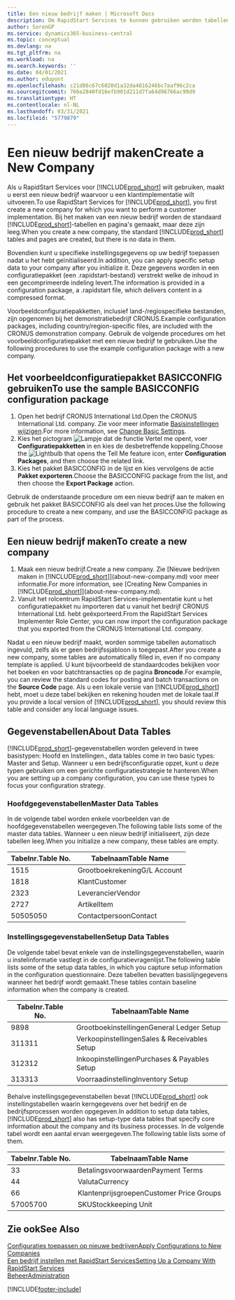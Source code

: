 ```yaml
---
title: Een nieuw bedrijf maken | Microsoft Docs
description: Om RapidStart Services te kunnen gebruiken worden tabellen en pagina's gemaakt, maar ze bevatten geen gegevens.
author: SorenGP
ms.service: dynamics365-business-central
ms.topic: conceptual
ms.devlang: na
ms.tgt_pltfrm: na
ms.workload: na
ms.search.keywords: ''
ms.date: 04/01/2021
ms.author: edupont
ms.openlocfilehash: c21d86c67c6020d1a32da4816246bc7aaf96c2ca
ms.sourcegitcommit: 766e2840fd16efb901d211d7fa64d96766ac99d9
ms.translationtype: HT
ms.contentlocale: nl-NL
ms.lasthandoff: 03/31/2021
ms.locfileid: "5779879"
---
```

# <a name="create-a-new-company"></a><span data-ttu-id="5ff4f-103">Een nieuw bedrijf maken</span><span class="sxs-lookup"><span data-stu-id="5ff4f-103">Create a New Company</span></span>
<span data-ttu-id="5ff4f-104">Als u RapidStart Services voor [!INCLUDE[prod_short](includes/prod_short.md)] wilt gebruiken, maakt u eerst een nieuw bedrijf waarvoor u een klantimplementatie wilt uitvoeren.</span><span class="sxs-lookup"><span data-stu-id="5ff4f-104">To use RapidStart Services for [!INCLUDE[prod_short](includes/prod_short.md)], you first create a new company for which you want to perform a customer implementation.</span></span> <span data-ttu-id="5ff4f-105">Bij het maken van een nieuw bedrijf worden de standaard [!INCLUDE[prod_short](includes/prod_short.md)]-tabellen en pagina's gemaakt, maar deze zijn leeg.</span><span class="sxs-lookup"><span data-stu-id="5ff4f-105">When you create a new company, the standard [!INCLUDE[prod_short](includes/prod_short.md)] tables and pages are created, but there is no data in them.</span></span>

<span data-ttu-id="5ff4f-106">Bovendien kunt u specifieke instellingsgegevens op uw bedrijf toepassen nadat u het hebt geïnitialiseerd.</span><span class="sxs-lookup"><span data-stu-id="5ff4f-106">In addition, you can apply specific setup data to your company after you initialize it.</span></span> <span data-ttu-id="5ff4f-107">Deze gegevens worden in een configuratiepakket (een .rapidstart-bestand) verstrekt welke de inhoud in een gecomprimeerde indeling levert.</span><span class="sxs-lookup"><span data-stu-id="5ff4f-107">The information is provided in a configuration package, a .rapidstart file, which delivers content in a compressed format.</span></span>  

<span data-ttu-id="5ff4f-108">Voorbeeldconfiguratiepakketten, inclusief land-/regiospecifieke bestanden, zijn opgenomen bij het demonstratiebedrijf CRONUS.</span><span class="sxs-lookup"><span data-stu-id="5ff4f-108">Example configuration packages, including country/region-specific files, are included with the CRONUS demonstration company.</span></span> <span data-ttu-id="5ff4f-109">Gebruik de volgende procedures om het voorbeeldconfiguratiepakket met een nieuw bedrijf te gebruiken.</span><span class="sxs-lookup"><span data-stu-id="5ff4f-109">Use the following procedures to use the example configuration package with a new company.</span></span>  

## <a name="to-use-the-sample-basicconfig-configuration-package"></a><span data-ttu-id="5ff4f-110">Het voorbeeldconfiguratiepakket BASICCONFIG gebruiken</span><span class="sxs-lookup"><span data-stu-id="5ff4f-110">To use the sample BASICCONFIG configuration package</span></span>  
1. <span data-ttu-id="5ff4f-111">Open het bedrijf CRONUS International Ltd.</span><span class="sxs-lookup"><span data-stu-id="5ff4f-111">Open the CRONUS International Ltd. company.</span></span> <span data-ttu-id="5ff4f-112">Zie voor meer informatie [Basisinstellingen wijzigen](ui-change-basic-settings.md).</span><span class="sxs-lookup"><span data-stu-id="5ff4f-112">For more information, see [Change Basic Settings](ui-change-basic-settings.md).</span></span>
2. <span data-ttu-id="5ff4f-113">Kies het pictogram ![Lampje dat de functie Vertel me opent](media/ui-search/search_small.png "Vertel me wat u wilt doen"), voer **Configuratiepakketten** in en kies de desbetreffende koppeling.</span><span class="sxs-lookup"><span data-stu-id="5ff4f-113">Choose the ![Lightbulb that opens the Tell Me feature](media/ui-search/search_small.png "Tell me what you want to do") icon, enter **Configuration Packages**, and then choose the related link.</span></span>  
3. <span data-ttu-id="5ff4f-114">Kies het pakket BASICCONFIG in de lijst en kies vervolgens de actie **Pakket exporteren**.</span><span class="sxs-lookup"><span data-stu-id="5ff4f-114">Choose the BASICCONFIG package from the list, and then choose the **Export Package** action.</span></span>  

<span data-ttu-id="5ff4f-115">Gebruik de onderstaande procedure om een nieuw bedrijf aan te maken en gebruik het pakket BASICCONFIG als deel van het proces.</span><span class="sxs-lookup"><span data-stu-id="5ff4f-115">Use the following procedure to create a new company, and use the BASICCONFIG package as part of the process.</span></span>  

## <a name="to-create-a-new-company"></a><span data-ttu-id="5ff4f-116">Een nieuw bedrijf maken</span><span class="sxs-lookup"><span data-stu-id="5ff4f-116">To create a new company</span></span>  
1. <span data-ttu-id="5ff4f-117">Maak een nieuw bedrijf.</span><span class="sxs-lookup"><span data-stu-id="5ff4f-117">Create a new company.</span></span> <span data-ttu-id="5ff4f-118">Zie [Nieuwe bedrijven maken in [!INCLUDE[prod_short](includes/prod_short.md)]](about-new-company.md) voor meer informatie.</span><span class="sxs-lookup"><span data-stu-id="5ff4f-118">For more information, see [Creating New Companies in [!INCLUDE[prod_short](includes/prod_short.md)]](about-new-company.md).</span></span>
2. <span data-ttu-id="5ff4f-119">Vanuit het rolcentrum RapidStart Services-implementatie kunt u het configuratiepakket nu importeren dat u vanuit het bedrijf CRONUS International Ltd. hebt geëxporteerd.</span><span class="sxs-lookup"><span data-stu-id="5ff4f-119">From the RapidStart Services Implementer Role Center, you can now import the configuration package that you exported from the CRONUS International Ltd. company.</span></span>

<span data-ttu-id="5ff4f-120">Nadat u een nieuw bedrijf maakt, worden sommige tabellen automatisch ingevuld, zelfs als er geen bedrijfssjabloon is toegepast.</span><span class="sxs-lookup"><span data-stu-id="5ff4f-120">After you create a new company, some tables are automatically filled in, even if no company template is applied.</span></span> <span data-ttu-id="5ff4f-121">U kunt bijvoorbeeld de standaardcodes bekijken voor het boeken en voor batchtransacties op de pagina **Broncode**.</span><span class="sxs-lookup"><span data-stu-id="5ff4f-121">For example, you can review the standard codes for posting and batch transactions on the **Source Code** page.</span></span> <span data-ttu-id="5ff4f-122">Als u een lokale versie van [!INCLUDE[prod_short](includes/prod_short.md)] hebt, moet u deze tabel bekijken en rekening houden met de lokale taal.</span><span class="sxs-lookup"><span data-stu-id="5ff4f-122">If you provide a local version of [!INCLUDE[prod_short](includes/prod_short.md)], you should review this table and consider any local language issues.</span></span>

## <a name="about-data-tables"></a><span data-ttu-id="5ff4f-123">Gegevenstabellen</span><span class="sxs-lookup"><span data-stu-id="5ff4f-123">About Data Tables</span></span>
[!INCLUDE[prod_short](includes/prod_short.md)]<span data-ttu-id="5ff4f-124">-gegevenstabellen worden geleverd in twee basistypen: Hoofd en Instellingen.</span><span class="sxs-lookup"><span data-stu-id="5ff4f-124">, data tables come in two basic types: Master and Setup.</span></span> <span data-ttu-id="5ff4f-125">Wanneer u een bedrijfsconfiguratie opzet, kunt u deze typen gebruiken om een gerichte configuratiestrategie te hanteren.</span><span class="sxs-lookup"><span data-stu-id="5ff4f-125">When you are setting up a company configuration, you can use these types to focus your configuration strategy.</span></span>  

### <a name="master-data-tables"></a><span data-ttu-id="5ff4f-126">Hoofdgegevenstabellen</span><span class="sxs-lookup"><span data-stu-id="5ff4f-126">Master Data Tables</span></span>  
<span data-ttu-id="5ff4f-127">In de volgende tabel worden enkele voorbeelden van de hoofdgegevenstabellen weergegeven.</span><span class="sxs-lookup"><span data-stu-id="5ff4f-127">The following table lists some of the master data tables.</span></span> <span data-ttu-id="5ff4f-128">Wanneer u een nieuw bedrijf initialiseert, zijn deze tabellen leeg.</span><span class="sxs-lookup"><span data-stu-id="5ff4f-128">When you initialize a new company, these tables are empty.</span></span>  

|<span data-ttu-id="5ff4f-129">Tabelnr.</span><span class="sxs-lookup"><span data-stu-id="5ff4f-129">Table No.</span></span>|<span data-ttu-id="5ff4f-130">Tabelnaam</span><span class="sxs-lookup"><span data-stu-id="5ff4f-130">Table Name</span></span>|  
|-------------------|--------------------|  
|<span data-ttu-id="5ff4f-131">15</span><span class="sxs-lookup"><span data-stu-id="5ff4f-131">15</span></span>|<span data-ttu-id="5ff4f-132">Grootboekrekening</span><span class="sxs-lookup"><span data-stu-id="5ff4f-132">G/L Account</span></span>|  
|<span data-ttu-id="5ff4f-133">18</span><span class="sxs-lookup"><span data-stu-id="5ff4f-133">18</span></span>|<span data-ttu-id="5ff4f-134">Klant</span><span class="sxs-lookup"><span data-stu-id="5ff4f-134">Customer</span></span>|  
|<span data-ttu-id="5ff4f-135">23</span><span class="sxs-lookup"><span data-stu-id="5ff4f-135">23</span></span>|<span data-ttu-id="5ff4f-136">Leverancier</span><span class="sxs-lookup"><span data-stu-id="5ff4f-136">Vendor</span></span>|  
|<span data-ttu-id="5ff4f-137">27</span><span class="sxs-lookup"><span data-stu-id="5ff4f-137">27</span></span>|<span data-ttu-id="5ff4f-138">Artikel</span><span class="sxs-lookup"><span data-stu-id="5ff4f-138">Item</span></span>|  
|<span data-ttu-id="5ff4f-139">5050</span><span class="sxs-lookup"><span data-stu-id="5ff4f-139">5050</span></span>|<span data-ttu-id="5ff4f-140">Contactpersoon</span><span class="sxs-lookup"><span data-stu-id="5ff4f-140">Contact</span></span>|  

### <a name="setup-data-tables"></a><span data-ttu-id="5ff4f-141">Instellingsgegevenstabellen</span><span class="sxs-lookup"><span data-stu-id="5ff4f-141">Setup Data Tables</span></span>  
<span data-ttu-id="5ff4f-142">De volgende tabel bevat enkele van de instellingsgegevenstabellen, waarin u instelinformatie vastlegt in de configuratievragenlijst.</span><span class="sxs-lookup"><span data-stu-id="5ff4f-142">The following table lists some of the setup data tables, in which you capture setup information in the configuration questionnaire.</span></span> <span data-ttu-id="5ff4f-143">Deze tabellen bevatten basislijngegevens wanneer het bedrijf wordt gemaakt.</span><span class="sxs-lookup"><span data-stu-id="5ff4f-143">These tables contain baseline information when the company is created.</span></span>  

|<span data-ttu-id="5ff4f-144">Tabelnr.</span><span class="sxs-lookup"><span data-stu-id="5ff4f-144">Table No.</span></span>|<span data-ttu-id="5ff4f-145">Tabelnaam</span><span class="sxs-lookup"><span data-stu-id="5ff4f-145">Table Name</span></span>|  
|-------------------|--------------------|  
|<span data-ttu-id="5ff4f-146">98</span><span class="sxs-lookup"><span data-stu-id="5ff4f-146">98</span></span>|<span data-ttu-id="5ff4f-147">Grootboekinstellingen</span><span class="sxs-lookup"><span data-stu-id="5ff4f-147">General Ledger Setup</span></span>|  
|<span data-ttu-id="5ff4f-148">311</span><span class="sxs-lookup"><span data-stu-id="5ff4f-148">311</span></span>|<span data-ttu-id="5ff4f-149">Verkoopinstellingen</span><span class="sxs-lookup"><span data-stu-id="5ff4f-149">Sales & Receivables Setup</span></span>|  
|<span data-ttu-id="5ff4f-150">312</span><span class="sxs-lookup"><span data-stu-id="5ff4f-150">312</span></span>|<span data-ttu-id="5ff4f-151">Inkoopinstellingen</span><span class="sxs-lookup"><span data-stu-id="5ff4f-151">Purchases & Payables Setup</span></span>|  
|<span data-ttu-id="5ff4f-152">313</span><span class="sxs-lookup"><span data-stu-id="5ff4f-152">313</span></span>|<span data-ttu-id="5ff4f-153">Voorraadinstelling</span><span class="sxs-lookup"><span data-stu-id="5ff4f-153">Inventory Setup</span></span>|  

<span data-ttu-id="5ff4f-154">Behalve instellingsgegevenstabellen bevat [!INCLUDE[prod_short](includes/prod_short.md)] ook instellingstabellen waarin kerngegevens over het bedrijf en de bedrijfsprocessen worden opgegeven.</span><span class="sxs-lookup"><span data-stu-id="5ff4f-154">In addition to setup data tables, [!INCLUDE[prod_short](includes/prod_short.md)] also has setup-type data tables that specify core information about the company and its business processes.</span></span> <span data-ttu-id="5ff4f-155">In de volgende tabel wordt een aantal ervan weergegeven.</span><span class="sxs-lookup"><span data-stu-id="5ff4f-155">The following table lists some of them.</span></span>  

|<span data-ttu-id="5ff4f-156">Tabelnr.</span><span class="sxs-lookup"><span data-stu-id="5ff4f-156">Table No.</span></span>|<span data-ttu-id="5ff4f-157">Tabelnaam</span><span class="sxs-lookup"><span data-stu-id="5ff4f-157">Table Name</span></span>|  
|-------------------|--------------------|  
|<span data-ttu-id="5ff4f-158">3</span><span class="sxs-lookup"><span data-stu-id="5ff4f-158">3</span></span>|<span data-ttu-id="5ff4f-159">Betalingsvoorwaarden</span><span class="sxs-lookup"><span data-stu-id="5ff4f-159">Payment Terms</span></span>|  
|<span data-ttu-id="5ff4f-160">4</span><span class="sxs-lookup"><span data-stu-id="5ff4f-160">4</span></span>|<span data-ttu-id="5ff4f-161">Valuta</span><span class="sxs-lookup"><span data-stu-id="5ff4f-161">Currency</span></span>|  
|<span data-ttu-id="5ff4f-162">6</span><span class="sxs-lookup"><span data-stu-id="5ff4f-162">6</span></span>|<span data-ttu-id="5ff4f-163">Klantenprijsgroepen</span><span class="sxs-lookup"><span data-stu-id="5ff4f-163">Customer Price Groups</span></span>|  
|<span data-ttu-id="5ff4f-164">5700</span><span class="sxs-lookup"><span data-stu-id="5ff4f-164">5700</span></span>|<span data-ttu-id="5ff4f-165">SKU</span><span class="sxs-lookup"><span data-stu-id="5ff4f-165">Stockkeeping Unit</span></span>|

  

## <a name="see-also"></a><span data-ttu-id="5ff4f-166">Zie ook</span><span class="sxs-lookup"><span data-stu-id="5ff4f-166">See Also</span></span>  
[<span data-ttu-id="5ff4f-167">Configuraties toepassen op nieuwe bedrijven</span><span class="sxs-lookup"><span data-stu-id="5ff4f-167">Apply Configurations to New Companies</span></span>](admin-apply-configuration-to-new-companies.md)  
[<span data-ttu-id="5ff4f-168">Een bedrijf instellen met RapidStart Services</span><span class="sxs-lookup"><span data-stu-id="5ff4f-168">Setting Up a Company With RapidStart Services</span></span>](admin-set-up-a-company-with-rapidstart.md)  
[<span data-ttu-id="5ff4f-169">Beheer</span><span class="sxs-lookup"><span data-stu-id="5ff4f-169">Administration</span></span>](admin-setup-and-administration.md)


[!INCLUDE[footer-include](includes/footer-banner.md)]